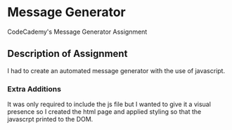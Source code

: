 # Message Generator
CodeCademy's Message Generator Assignment

## Description of Assignment 
I had to create an automated message generator with the use of javascript.

### Extra Additions
It was only required to include the js file but I wanted to give it a visual presence so I created the html page and applied styling so that the javascrpt printed to the DOM.
